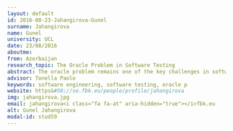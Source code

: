 ```yaml
---
layout: default 
id: 2016-08-23-Jahangirova-Gunel
surname: Jahangirova
name: Gunel
university: UCL
date: 23/08/2016
aboutme: 
from: Azerbaijan
research_topic: The Oracle Problem in Software Testing
abstract: The oracle problem remains one of the key challenges in software testing, for which little automated support has been developed so far. The effectiveness of a test case in revealing software faults depends critically on the quality of the oracle. My research is focused on the automated assessment and improvement of the oracle quality. The techniques proposed combine test case generation to reveal false positives, mutation testing to reveal false negatives and identification of the program points for internal oracle placement, which has the highest fault-finding capability
advisor: Tonella Paolo
keywords: software engineering, software testing, oracle p
website: https&#58;//se.fbk.eu/people/profile/jahangirova
img: jahangirova.jpg
email: jahangirova<i class="fa fa-at" aria-hidden="true"></i>fbk.eu
alt: Gunel Jahangirova
modal-id: stud59
---
```

